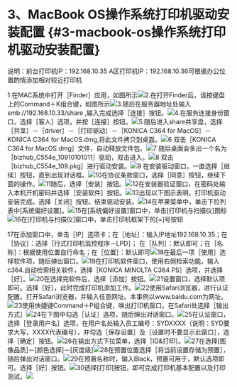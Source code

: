 # 3、MacBook OS操作系统打印机驱动安装配置 {#3-macbook-os操作系统打印机驱动安装配置}

说明：前台打印机IP：192.168.10.35 A区打印机IP：192.168.10.36可根据办公位置酌情添加相对较近打印机

1.在MAC系统中打开［Finder］应用，如图所示![](https://ws4.sinaimg.cn/large/006tNc79ly1fj2wl683hoj31990tj7a5.jpg)2.在打开Finder后，请按键盘上的Command＋K组合键，如图所示![](https://ws4.sinaimg.cn/large/006tNc79ly1fj2wlswjjwj31990r945q.jpg)3.随后在服务器地址处输入smb://192.168.10.33/share ,输入完成选择［连接］按钮。![](https://ws4.sinaimg.cn/large/006tNc79ly1fj2wm6obvdj316j0gzdi7.jpg)4.在服务连接身份窗口，选择［客人］选项，并按［连接］按钮。![](https://ws4.sinaimg.cn/large/006tNc79ly1fj2wmizds3j31c10j176i.jpg)5.随后进入share共享盘，选择［共享］－［driver］－［打印驱动］－［KONICA C364 for MacOS］－KONICA C364 for MacOS.dmg,将此文件拷贝到桌面。![](https://ws3.sinaimg.cn/large/006tNc79ly1fj2wov0ypkj31c10rbwlu.jpg)6 双击［KONICA C364 for MacOS.dmg］文件，自动释放文件包。![](https://ws4.sinaimg.cn/large/006tNc79ly1fj2wpheu57j311z0of0xl.jpg)7 随后桌面会多出一个名为［bizhub\_C554e\_10910101011］驱动，双击进入。![](https://ws3.sinaimg.cn/large/006tNc79ly1fj2wpwe8inj31c10pvjzv.jpg)8 双击［bizhub\_C554e\_109.pkg］进行驱动安装。![](https://ws2.sinaimg.cn/large/006tNc79ly1fj2wqfxa0wj31c10hggmj.jpg)9 在安装驱动窗口，一直选择［继续］按钮，直到出现对话框。![](https://ws2.sinaimg.cn/large/006tNc79ly1fj2wqyvvrgj31c10jetby.jpg)10在协议条款窗口，选择［同意］按钮，继续下面的操作。![](https://ws4.sinaimg.cn/large/006tNc79ly1fj2wrhg7yjj31c10n6agz.jpg)11随后，选择［安装］按钮。![](https://ws3.sinaimg.cn/large/006tNc79ly1fj2wrwi5hij31c10oxwhx.jpg)12在安装器验证窗口，在密码处输入本机开机密码并选择［安装软件］按钮。![](https://ws3.sinaimg.cn/large/006tNc79ly1fj2wspdsqhj31c10l8goy.jpg)13出现以下图示表明，打印机驱动安装完成。选择［关闭］按钮。结束驱动安装。![](https://ws1.sinaimg.cn/large/006tNc79ly1fj2wta4el4j31c10mi0vh.jpg)14在苹果菜单中，单击下拉列表中\[系统偏好设置\]。![](https://ws4.sinaimg.cn/large/006tNc79ly1fj2wtx88qrj31bz0n0gst.jpg)15在\[系统偏好设置\]窗口中，单击\[打印机与扫描仪\]图标![](https://ws2.sinaimg.cn/large/006tNc79ly1fj2wuflkrvj31c10ioadf.jpg)16在\[打印机与扫描仪\]窗口中，单击打印机框架下的\[+\]号按钮

17在添加窗口中，单击［IP］选项卡；在［地址］：输入IP地址192.168.10.35；在［协议］：选择［行式打印机监控程序－LPD］； 在［队列］：默认即可；在［名称］：根据使用位置自行命名；在［位置］：默认即可![](https://ws2.sinaimg.cn/large/006tNc79ly1fj2wyjjs9bj31c10nbjvj.jpg)18在最后一项［使用］选择软件项，随后弹出窗口。![](https://ws2.sinaimg.cn/large/006tNc79ly1fj2wz5a06vj31c00m4ad9.jpg)19在打印机软件窗口，使用右侧检索功能，输入c364.自动检索相关软件，选择［KONICA MINOLTA C364 PS］选项，并选择［好］。![](https://ws1.sinaimg.cn/large/006tNc79ly1fj2wzebng9j31c10i7jtn.jpg)20在选择完软件后，选择［添加］按钮。![](https://ws2.sinaimg.cn/large/006tNc79ly1fj2wzl8063j31c10ojtcl.jpg)21设置窗口，选择默认项即可。选择［好］，此时完成打印机添加工作。![](https://ws2.sinaimg.cn/large/006tNc79ly1fj2x01qeufj31c10m7whg.jpg)22使用Safari浏览器，进行认证配置。打开Safari浏览器，并输入任意网址。本事例以www.baidu.com为网址。![](https://ws4.sinaimg.cn/large/006tNc79ly1fj2x0crq4sj31c10jqabw.jpg)23使用快捷键Command＋P组合键，唤出打印机窗口。在Safari处选择［输出方式］![](https://ws3.sinaimg.cn/large/006tNc79ly1fj2x0wyskij31c10migoo.jpg)24在下图中勾选［认证］选项，随后弹出对话窗口。![](https://ws2.sinaimg.cn/large/006tNc79ly1fj2x1ezig8j31c10jtn0a.jpg)25在认证窗口，选择［登录用户名］选项，在用户名处输入员工编号：SYDXXXX（说明：SYD要求大写，XXXX代表编号），并勾选［保存设置］及［设置时不要显示此窗口］，选择［确定］按钮。![](https://ws4.sinaimg.cn/large/006tNc79ly1fj2x1ylnkyj31c10hhmzm.jpg)26在输出方式下拉菜单，选择［ID&打印］。![](https://ws4.sinaimg.cn/large/006tNc79ly1fj2x2adf7nj31c10phgpi.jpg)27在选择\[图像品质\]－\[颜色选择\]－\[灰度级\]![](https://ws4.sinaimg.cn/large/006tNc79ly1fj2x2opg1wj31c10l3q6d.jpg)28在预置位置选择［将当前设置存储为预置］，随后弹出对话窗口。![](https://ws1.sinaimg.cn/large/006tNc79ly1fj2x34rlwlj31c10l5wht.jpg)29在预置名称时，输入Black，预置可用于，默认选项即可。选择［好］按钮。![](https://ws3.sinaimg.cn/large/006tNc79ly1fj2x3j7dd7j31c10mu77k.jpg)30选择\[打印\]按钮，即可完成打印机基本配置以及打印测试。![](https://ws4.sinaimg.cn/large/006tNc79ly1fj2x3w1cnnj31c110242q.jpg)

